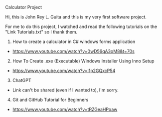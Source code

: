 Calculator Project

Hi, this is John Rey L. Guita and this is my very first software project.

For me to do this project, I watched and read the following tutorials on the "Link Tutorials.txt" so I thank them.

1. How to create a calculator in C# windows forms application
- https://www.youtube.com/watch?v=0wD56qA3oM8&t=70s

2. How To Create .exe (Executable) Windows Installer Using Inno Setup
- https://www.youtube.com/watch?v=l1p2GQxcP54

3. ChatGPT
- Link can't be shared (even if I wanted to), I'm sorry.

4. Git and GitHub Tutorial for Beginners
- https://www.youtube.com/watch?v=tRZGeaHPoaw